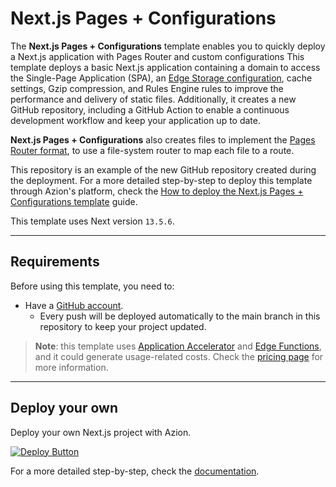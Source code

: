 # Next.js Pages + Configurations 

The **Next.js Pages + Configurations** template enables you to quickly deploy a Next.js application with Pages Router and custom configurations This template deploys a basic Next.js application containing a domain to access the Single-Page Application (SPA), an [Edge Storage configuration](https://www.azion.com/en/documentation/products/store/edge-storage/), cache settings, Gzip compression, and Rules Engine rules to improve the performance and delivery of static files. Additionally, it creates a new GitHub repository, including a GitHub Action to enable a continuous development workflow and keep your application up to date.

**Next.js Pages + Configurations** also creates files to implement the [Pages Router format](https://nextjs.org/docs/pages), to use a file-system router to map each file to a route.

This repository is an example of the new GitHub repository created during the deployment. For a more detailed step-by-step to deploy this template through Azion's platform, check the [How to deploy the Next.js Pages + Configurations template](https://www.azion.com/en/documentation/products/guides/nextjs-pages-configurations/) guide.

This template uses Next version `13.5.6`.

---

## Requirements

Before using this template, you need to:

- Have a [GitHub account](https://github.com/signup).
  - Every push will be deployed automatically to the main branch in this repository to keep your project updated.

> **Note**: this template uses [Application Accelerator](https://www.azion.com/en/documentation/products/build/edge-application/application-accelerator/) and [Edge Functions](https://www.azion.com/en/documentation/products/build/edge-application/edge-functions/), and it could generate usage-related costs. Check the [pricing page](https://www.azion.com/en/pricing/) for more information.

---

## Deploy your own

Deploy your own Next.js project with Azion.

[![Deploy Button](https://www.azion.com/button/)](https://console.azion.com/create/nextjs/nextjs-pages-configurations "Deploy with Azion")

For a more detailed step-by-step, check the [documentation](https://www.azion.com/en/documentation/products/guides/nextjs-pages-configurations/).